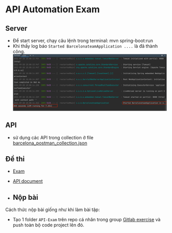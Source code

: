 # API Automation Exam
## Server 
- Để start server, chạy câu lệnh trong terminal: mvn spring-boot:run
- Khi thấy log báo `Started BarcelonateamApplication ....` là đã thành công.
![img.png](img.png)

## API
   - sử dụng các API trong collection ở file [barcelona_postman_collection.json](barcelona_postman_collection.json)

## Đề thi
- [Exam](exam/exam.md) 
- [API document](exam/rule.md)

- ## Nộp bài
Cách thức nộp bài giống như khi làm bài tập:
- Tạo 1 folder `API-Exam` trên repo cá nhân trong group [Gitlab exercise](https://gitlab.id.vin/qc/training/exercise) và push toàn bộ code project lên đó.